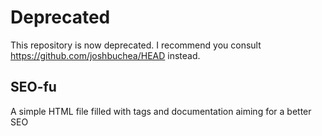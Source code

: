 # Deprecated

This repository is now deprecated. I recommend you consult https://github.com/joshbuchea/HEAD instead.

## SEO-fu

A simple HTML file filled with tags and documentation aiming for a better SEO
